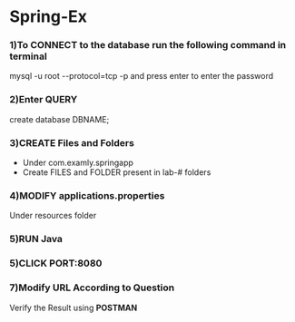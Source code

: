 # Spring-Ex
### **1)To CONNECT to the database run the following command in terminal** 
   mysql -u root --protocol=tcp -p and press enter to enter the password
### **2)Enter QUERY** 
   create database DBNAME;
### **3)CREATE Files and Folders** 
   * Under com.examly.springapp
   * Create FILES and FOLDER present in lab-# folders
### **4)MODIFY applications.properties**
  Under resources folder
### **5)RUN Java**
### **5)CLICK PORT:8080**
### **7)Modify URL According to Question**
  Verify the Result using **POSTMAN**
